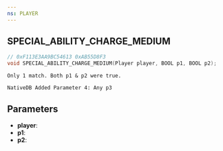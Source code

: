```yaml
---
ns: PLAYER
---
```

## SPECIAL_ABILITY_CHARGE_MEDIUM

```c
// 0xF113E3AA9BC54613 0xAB55D8F3
void SPECIAL_ABILITY_CHARGE_MEDIUM(Player player, BOOL p1, BOOL p2);
```

```
Only 1 match. Both p1 & p2 were true.
```

```
NativeDB Added Parameter 4: Any p3
```

## Parameters
* **player**: 
* **p1**: 
* **p2**: 

